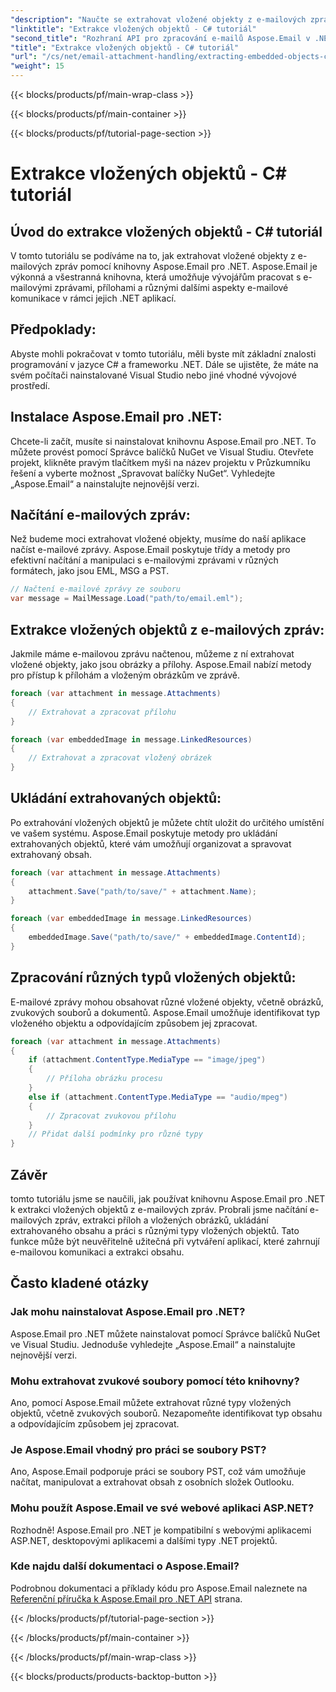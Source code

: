 ```yaml
---
"description": "Naučte se extrahovat vložené objekty z e-mailových zpráv pomocí Aspose.Email pro .NET. Podrobný návod s příklady kódu."
"linktitle": "Extrakce vložených objektů - C# tutoriál"
"second_title": "Rozhraní API pro zpracování e-mailů Aspose.Email v .NET"
"title": "Extrakce vložených objektů - C# tutoriál"
"url": "/cs/net/email-attachment-handling/extracting-embedded-objects-csharp-tutorial/"
"weight": 15
---
```


{{< blocks/products/pf/main-wrap-class >}}

{{< blocks/products/pf/main-container >}}

{{< blocks/products/pf/tutorial-page-section >}}

# Extrakce vložených objektů - C# tutoriál


## Úvod do extrakce vložených objektů - C# tutoriál

V tomto tutoriálu se podíváme na to, jak extrahovat vložené objekty z e-mailových zpráv pomocí knihovny Aspose.Email pro .NET. Aspose.Email je výkonná a všestranná knihovna, která umožňuje vývojářům pracovat s e-mailovými zprávami, přílohami a různými dalšími aspekty e-mailové komunikace v rámci jejich .NET aplikací.

## Předpoklady:

Abyste mohli pokračovat v tomto tutoriálu, měli byste mít základní znalosti programování v jazyce C# a frameworku .NET. Dále se ujistěte, že máte na svém počítači nainstalované Visual Studio nebo jiné vhodné vývojové prostředí.

## Instalace Aspose.Email pro .NET:

Chcete-li začít, musíte si nainstalovat knihovnu Aspose.Email pro .NET. To můžete provést pomocí Správce balíčků NuGet ve Visual Studiu. Otevřete projekt, klikněte pravým tlačítkem myši na název projektu v Průzkumníku řešení a vyberte možnost „Spravovat balíčky NuGet“. Vyhledejte „Aspose.Email“ a nainstalujte nejnovější verzi.

## Načítání e-mailových zpráv:

Než budeme moci extrahovat vložené objekty, musíme do naší aplikace načíst e-mailové zprávy. Aspose.Email poskytuje třídy a metody pro efektivní načítání a manipulaci s e-mailovými zprávami v různých formátech, jako jsou EML, MSG a PST.

```csharp
// Načtení e-mailové zprávy ze souboru
var message = MailMessage.Load("path/to/email.eml");
```

## Extrakce vložených objektů z e-mailových zpráv:

Jakmile máme e-mailovou zprávu načtenou, můžeme z ní extrahovat vložené objekty, jako jsou obrázky a přílohy. Aspose.Email nabízí metody pro přístup k přílohám a vloženým obrázkům ve zprávě.

```csharp
foreach (var attachment in message.Attachments)
{
    // Extrahovat a zpracovat přílohu
}

foreach (var embeddedImage in message.LinkedResources)
{
    // Extrahovat a zpracovat vložený obrázek
}
```

## Ukládání extrahovaných objektů:

Po extrahování vložených objektů je můžete chtít uložit do určitého umístění ve vašem systému. Aspose.Email poskytuje metody pro ukládání extrahovaných objektů, které vám umožňují organizovat a spravovat extrahovaný obsah.

```csharp
foreach (var attachment in message.Attachments)
{
    attachment.Save("path/to/save/" + attachment.Name);
}

foreach (var embeddedImage in message.LinkedResources)
{
    embeddedImage.Save("path/to/save/" + embeddedImage.ContentId);
}
```

## Zpracování různých typů vložených objektů:

E-mailové zprávy mohou obsahovat různé vložené objekty, včetně obrázků, zvukových souborů a dokumentů. Aspose.Email umožňuje identifikovat typ vloženého objektu a odpovídajícím způsobem jej zpracovat.

```csharp
foreach (var attachment in message.Attachments)
{
    if (attachment.ContentType.MediaType == "image/jpeg")
    {
        // Příloha obrázku procesu
    }
    else if (attachment.ContentType.MediaType == "audio/mpeg")
    {
        // Zpracovat zvukovou přílohu
    }
    // Přidat další podmínky pro různé typy
}
```

## Závěr

tomto tutoriálu jsme se naučili, jak používat knihovnu Aspose.Email pro .NET k extrakci vložených objektů z e-mailových zpráv. Probrali jsme načítání e-mailových zpráv, extrakci příloh a vložených obrázků, ukládání extrahovaného obsahu a práci s různými typy vložených objektů. Tato funkce může být neuvěřitelně užitečná při vytváření aplikací, které zahrnují e-mailovou komunikaci a extrakci obsahu.

## Často kladené otázky

### Jak mohu nainstalovat Aspose.Email pro .NET?

Aspose.Email pro .NET můžete nainstalovat pomocí Správce balíčků NuGet ve Visual Studiu. Jednoduše vyhledejte „Aspose.Email“ a nainstalujte nejnovější verzi.

### Mohu extrahovat zvukové soubory pomocí této knihovny?

Ano, pomocí Aspose.Email můžete extrahovat různé typy vložených objektů, včetně zvukových souborů. Nezapomeňte identifikovat typ obsahu a odpovídajícím způsobem jej zpracovat.

### Je Aspose.Email vhodný pro práci se soubory PST?

Ano, Aspose.Email podporuje práci se soubory PST, což vám umožňuje načítat, manipulovat a extrahovat obsah z osobních složek Outlooku.

### Mohu použít Aspose.Email ve své webové aplikaci ASP.NET?

Rozhodně! Aspose.Email pro .NET je kompatibilní s webovými aplikacemi ASP.NET, desktopovými aplikacemi a dalšími typy .NET projektů.

### Kde najdu další dokumentaci o Aspose.Email?

Podrobnou dokumentaci a příklady kódu pro Aspose.Email naleznete na [Referenční příručka k Aspose.Email pro .NET API](https://reference.aspose.com/email/net/) strana.

{{< /blocks/products/pf/tutorial-page-section >}}

{{< /blocks/products/pf/main-container >}}

{{< /blocks/products/pf/main-wrap-class >}}

{{< blocks/products/products-backtop-button >}}